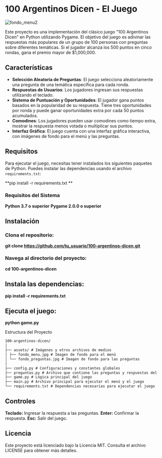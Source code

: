 # 100 Argentinos Dicen - El Juego

![fondo_menu2](https://github.com/user-attachments/assets/c9add263-9cf1-4ca0-9f97-977e6d0b3bcb)


Este proyecto es una implementación del clásico juego "100 Argentinos Dicen" en Python utilizando Pygame. El objetivo del juego es adivinar las respuestas más populares de un grupo de 100 personas con preguntas sobre diferentes temáticas. Si el jugador alcanza los 500 puntos en cinco rondas, gana el premio mayor de $1,000,000.

## Características

- **Selección Aleatoria de Preguntas**: El juego selecciona aleatoriamente una pregunta de una temática específica para cada ronda.
- **Respuestas de Usuarios**: Los jugadores ingresan sus respuestas utilizando el teclado.
- **Sistema de Puntuación y Oportunidades**: El jugador gana puntos basados en la popularidad de su respuesta. Tiene tres oportunidades por ronda y puede ganar oportunidades extra por cada 50 puntos acumulados.
- **Comodines**: Los jugadores pueden usar comodines como tiempo extra, mostrar la respuesta menos votada o multiplicar sus puntos.
- **Interfaz Gráfica**: El juego cuenta con una interfaz gráfica interactiva, con imágenes de fondo para el menú y las preguntas.

## Requisitos

Para ejecutar el juego, necesitas tener instalados los siguientes paquetes de Python. Puedes instalar las dependencias usando el archivo `requirements.txt`:

**pip install -r requirements.txt **

### Requisitos del Sistema

**Python 3.7 o superior**
**Pygame 2.0.0 o superior**

## Instalación

### Clona el repositorio:

**git clone https://github.com/tu_usuario/100-argentinos-dicen.git**

### Navega al directorio del proyecto:

**cd 100-argentinos-dicen**

## Instala las dependencias:

**pip install -r requirements.txt**

## Ejecuta el juego:

**python game.py**

Estructura del Proyecto

```markdown
100-argentinos-dicen/
│
├── assets/ # Imágenes y otros archivos de medios
│ ├── fondo_menu.jpg # Imagen de fondo para el menú
│ └── fondo_preguntas.jpg # Imagen de fondo para las preguntas
│
├── config.py # Configuraciones y constantes globales
├── preguntas.py # Archivo que contiene las preguntas y respuestas del juego
├── game.py # Lógica principal del juego
├── main.py # Archivo principal para ejecutar el menú y el juego
└── requirements.txt # Dependencias necesarias para ejecutar el juego
```

## Controles

**Teclado:** Ingresar la respuesta a las preguntas.
**Enter:** Confirmar la respuesta.
**Esc:** Salir del juego.

## Licencia

Este proyecto está licenciado bajo la Licencia MIT. Consulta el archivo LICENSE para obtener más detalles.
